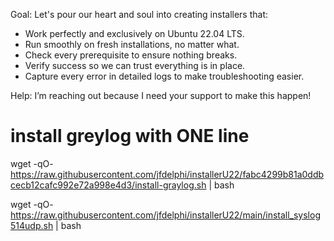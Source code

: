 Goal: Let's pour our heart and soul into creating installers that:

- Work perfectly and exclusively on Ubuntu 22.04 LTS.
- Run smoothly on fresh installations, no matter what.
- Check every prerequisite to ensure nothing breaks.
- Verify success so we can trust everything is in place.
- Capture every error in detailed logs to make troubleshooting easier.

Help: I’m reaching out because I need your support to make this happen!


install greylog with ONE line 
=============================

wget -qO- https://raw.githubusercontent.com/jfdelphi/installerU22/fabc4299b81a0ddbcecb12cafc992e72a998e4d3/install-graylog.sh | bash


wget -qO- https://raw.githubusercontent.com/jfdelphi/installerU22/main/install_syslog514udp.sh  | bash
